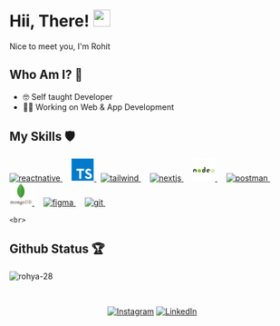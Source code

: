 # Hii, There! <img src="https://raw.githubusercontent.com/MartinHeinz/MartinHeinz/master/wave.gif" width="30px" height="30px">

Nice to meet you, I'm Rohit

## Who Am I? 🤠

- 🤓 Self taught Developer 
- 👩‍💻 Working on Web & App Development 

## My Skills 🛡

<p align="left">
    <a href="https://reactnative.dev/" target="_blank" rel="noreferrer"> <img src="https://reactnative.dev/img/header_logo.svg" alt="reactnative" width="40" height="40"/> </a> &nbsp; &nbsp;
    <a href="https://www.typescriptlang.org/" target="_blank" rel="noreferrer"> <img src="https://raw.githubusercontent.com/devicons/devicon/master/icons/typescript/typescript-original.svg" alt="typescript" width="40" height="40"/> </a> &nbsp;
    <a href="https://tailwindcss.com/" target="_blank" rel="noreferrer"> <img src="https://www.vectorlogo.zone/logos/tailwindcss/tailwindcss-icon.svg" alt="tailwind" width="40" height="40"/> </a> &nbsp; &nbsp;
    <a href="https://nextjs.org/" target="_blank" rel="noreferrer"> <img src="https://cdn.worldvectorlogo.com/logos/nextjs-2.svg" alt="nextjs" width="40" height="40"/> </a> &nbsp; &nbsp;
    <a href="https://nodejs.org" target="_blank" rel="noreferrer"> <img src="https://raw.githubusercontent.com/devicons/devicon/master/icons/nodejs/nodejs-original-wordmark.svg" alt="nodejs" width="40" height="40"/> </a> &nbsp; &nbsp;
    <a href="https://postman.com" target="_blank" rel="noreferrer"> <img src="https://www.vectorlogo.zone/logos/getpostman/getpostman-icon.svg" alt="postman" width="40" height="40"/> </a> &nbsp; &nbsp;
    <a href="https://www.mongodb.com/" target="_blank" rel="noreferrer"> <img src="https://raw.githubusercontent.com/devicons/devicon/master/icons/mongodb/mongodb-original-wordmark.svg" alt="mongodb" width="40" height="40"/> </a> &nbsp; &nbsp;
    <a href="https://www.figma.com/" target="_blank" rel="noreferrer"> <img src="https://www.vectorlogo.zone/logos/figma/figma-icon.svg" alt="figma" width="40" height="40"/> </a> &nbsp; &nbsp;
    <a href="https://git-scm.com/" target="_blank" rel="noreferrer"> <img src="https://www.vectorlogo.zone/logos/git-scm/git-scm-icon.svg" alt="git" width="40" height="40"/> </a> &nbsp; &nbsp;

    
    <br>   
    
  ## Github Status 🏆


<p><img align="center" src="https://github-readme-streak-stats.herokuapp.com/?user=rohya-28&" alt="rohya-28" /></p>

<br>

<p align="center">
 

 
<a href="https://www.instagram.com/_rohya_21" target="_blank">
<img src="https://img.shields.io/badge/-Instagram-%23eb13a5" alt="Instagram" /></a>  

<a href="https://www.linkedin.com/in/rohit-arsude-63859a1b6/" target="_blank">
<img src="https://img.shields.io/badge/-LinkedIn-%233781da" alt="LinkedIn"/></a>
     
     
</p>





